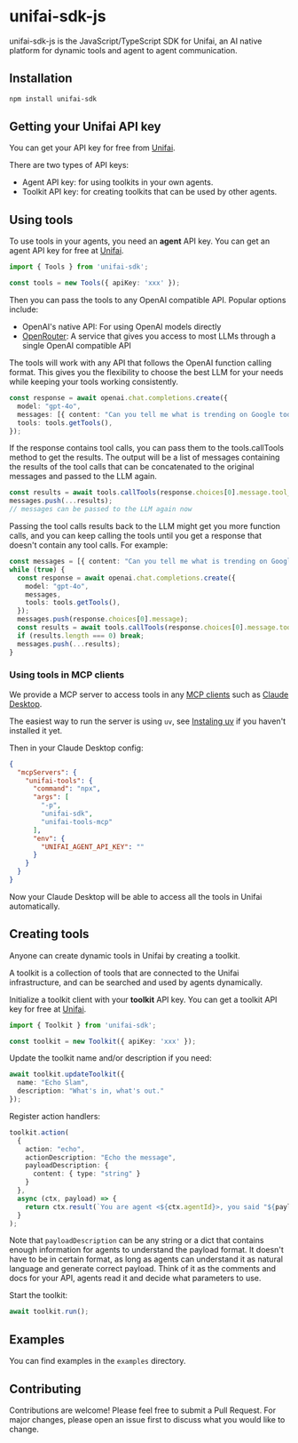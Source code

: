 # unifai-sdk-js

unifai-sdk-js is the JavaScript/TypeScript SDK for Unifai, an AI native platform for dynamic tools and agent to agent communication.

## Installation

```bash
npm install unifai-sdk
```

## Getting your Unifai API key

You can get your API key for free from [Unifai](https://app.unifai.network/).

There are two types of API keys:

- Agent API key: for using toolkits in your own agents.
- Toolkit API key: for creating toolkits that can be used by other agents.

## Using tools

To use tools in your agents, you need an **agent** API key. You can get an agent API key for free at [Unifai](https://app.unifai.network/).

```typescript
import { Tools } from 'unifai-sdk';

const tools = new Tools({ apiKey: 'xxx' });
```

Then you can pass the tools to any OpenAI compatible API. Popular options include:

- OpenAI's native API: For using OpenAI models directly
- [OpenRouter](https://openrouter.ai/docs): A service that gives you access to most LLMs through a single OpenAI compatible API

The tools will work with any API that follows the OpenAI function calling format. This gives you the flexibility to choose the best LLM for your needs while keeping your tools working consistently.

```typescript
const response = await openai.chat.completions.create({
  model: "gpt-4o",
  messages: [{ content: "Can you tell me what is trending on Google today?", role: "user" }],
  tools: tools.getTools(),
});
```

If the response contains tool calls, you can pass them to the tools.callTools method to get the results. The output will be a list of messages containing the results of the tool calls that can be concatenated to the original messages and passed to the LLM again.

```typescript
const results = await tools.callTools(response.choices[0].message.tool_calls);
messages.push(...results);
// messages can be passed to the LLM again now
```

Passing the tool calls results back to the LLM might get you more function calls, and you can keep calling the tools until you get a response that doesn't contain any tool calls. For example:

```typescript
const messages = [{ content: "Can you tell me what is trending on Google today?", role: "user" }];
while (true) {
  const response = await openai.chat.completions.create({
    model: "gpt-4o",
    messages,
    tools: tools.getTools(),
  });
  messages.push(response.choices[0].message);
  const results = await tools.callTools(response.choices[0].message.tool_calls);
  if (results.length === 0) break;
  messages.push(...results);
}
```

### Using tools in MCP clients

We provide a MCP server to access tools in any [MCP clients](https://modelcontextprotocol.io/clients) such as [Claude Desktop](https://modelcontextprotocol.io/quickstart/user).

The easiest way to run the server is using `uv`, see [Instaling uv](https://docs.astral.sh/uv/getting-started/installation/) if you haven't installed it yet.

Then in your Claude Desktop config:

```json
{
  "mcpServers": {
    "unifai-tools": {
      "command": "npx",
      "args": [
        "-p",
        "unifai-sdk",
        "unifai-tools-mcp"
      ],
      "env": {
        "UNIFAI_AGENT_API_KEY": ""
      }
    }
  }
}
```

Now your Claude Desktop will be able to access all the tools in Unifai automatically.

## Creating tools

Anyone can create dynamic tools in Unifai by creating a toolkit.

A toolkit is a collection of tools that are connected to the Unifai infrastructure, and can be searched and used by agents dynamically.

Initialize a toolkit client with your **toolkit** API key. You can get a toolkit API key for free at [Unifai](https://app.unifai.network/).

```typescript
import { Toolkit } from 'unifai-sdk';

const toolkit = new Toolkit({ apiKey: 'xxx' });
```

Update the toolkit name and/or description if you need:

```typescript
await toolkit.updateToolkit({ 
  name: "Echo Slam", 
  description: "What's in, what's out." 
});
```

Register action handlers:

```typescript
toolkit.action(
  {
    action: "echo",
    actionDescription: "Echo the message",
    payloadDescription: {
      content: { type: "string" }
    }
  },
  async (ctx, payload) => {
    return ctx.result(`You are agent <${ctx.agentId}>, you said "${payload?.content}".`);
  }
);
```

Note that `payloadDescription` can be any string or a dict that contains enough information for agents to understand the payload format. It doesn't have to be in certain format, as long as agents can understand it as natural language and generate correct payload. Think of it as the comments and docs for your API, agents read it and decide what parameters to use.

Start the toolkit:

```typescript
await toolkit.run();
```

## Examples

You can find examples in the `examples` directory.

## Contributing

Contributions are welcome! Please feel free to submit a Pull Request. For major changes, please open an issue first to discuss what you would like to change.
